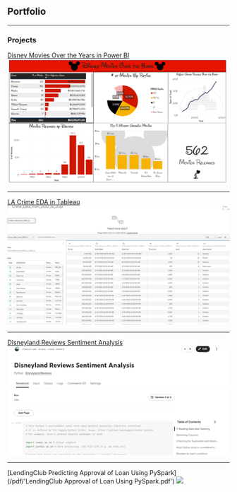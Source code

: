 ## Portfolio

---

### Projects

[Disney Movies Over the Years in Power BI](/pdf/Disney_Movies.pdf)
<img src="images/Power_Bi_Thumbnail.png?raw=true"/>

---
[LA Crime EDA in Tableau](https://public.tableau.com/app/profile/stanley.lam7652/viz/LACrimeEDA/Sheet4?publish=yes)
<img src="images/Tableau_Thumbnail.png?raw=true"/>

---
[Disneyland Reviews Sentiment Analysis](https://www.kaggle.com/stanleylam24/disneyland-reviews-sentiment-analysis)
<img src="images/Disneyland_NLP_Thumbail.png?raw=true"/>


---
[LendingClub Predicting Approval of Loan Using PySpark](/pdf/'LendingClub Approval of Loan Using PySpark.pdf')
<img src="images/LendingClub_Thumbail.png?raw=true"/>
